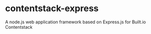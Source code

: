 # contentstack-express
A node.js web application framework based on Express.js for Built.io Contentstack
